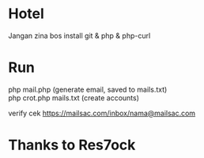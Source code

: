 # Hotel
Jangan zina bos
install git & php & php-curl

# Run
php mail.php (generate email, saved to mails.txt)<br>
php crot.php mails.txt (create accounts)

verify cek https://mailsac.com/inbox/nama@mailsac.com

# Thanks to Res7ock
